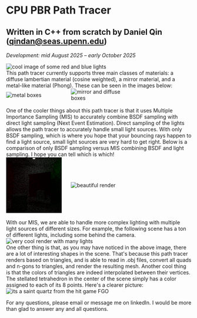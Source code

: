 ﻿# CPU PBR Path Tracer
## Written in C++ from scratch by Daniel Qin (qindan@seas.upenn.edu)
*Development: mid August 2025 – early October 2025*

<img src="demoimages/redbluelighting.png" alt="cool image of some red and blue lights" width="50%"/>
<br>
This path tracer currently supports three main classes of materials: a diffuse lambertian material (cosine weighted), a mirror material, and a metal-like material (Phong). These can be seen in the images below:
<br>
<div style="display: flex; gap: 5%; align-items: center;">
  <img src="demoimages/metalboxes.png" alt="metal boxes" width="30%">
  <img src="demoimages/mirrorBox.png" alt="mirror and diffuse boxes" width="30%">
</div>
<br>
One of the cooler things about this path tracer is that it uses Multiple Importance Sampling (MIS) to accurately combine BSDF sampling with direct light sampling (Next Event Estimation). Direct sampling of the lights allows the path tracer to accurately handle small light sources. With only BSDF sampling, which is where you hope that your bouncing rays happen to find a light source, small light sources are very hard to get right. Below is a comparison of only BSDF sampling versus MIS combining BSDF and light sampling. I hope you can tell which is which!
<br>
<div style="display: flex; gap: 5%; align-items: center;">
  <img src="demoimages/badexample.png" alt="ugly render" width="30%">
  <img src="demoimages/smallLightMirrorBoxes.png" alt="beautiful render" width="30%">
</div>
<br>
With our MIS, we are able to handle more complex lighting with multiple light sources of different sizes. For example, the following scene has a ton of different lights, including some behind the camera.
<br>
<img src="demoimages/saintquartz.png" alt="very cool render with many lights" width="50%"/>
<br>
One other thing is that, as you may have noticed in the above image, there are a lot of interesting shapes in the scene. That's because this path tracer renders based on triangles, and is able to read in .obj files, convert all quads and n-gons to triangles, and render the resulting mesh. Another cool thing is that the colors of triangles are indeed interpolated between their vertices. The stellated tetrahedron in the center of the scene simply has a color assigned to each of its 8 points. Here's a clearer picture:

<img src="demoimages/saintquartz3.png" alt="its a saint quartz from the hit game FGO" width="50%"/>

For any questions, please email or message me on linkedIn. I would be more than glad to answer any and all questions.


